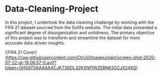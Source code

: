 # Data-Cleaning-Project
In this project, I undertook the data cleaning challenge by working with the FIFA 21 dataset sourced from the Sofifa website. The initial data presented a significant degree of disorganization and untidiness.   The primary objective of this project was to transform and streamline the dataset for more accurate data-driven insights.

![FIFA 21 Cover] (https://raw.githubusercontent.com/CtrlJil/Images/main/screen-shot-2020-07-22-at-16.06.57-0.avif?token=GHSAT0AAAAAACJKTS6DL32KXNPIWZEBN63GZJX24KQ)
